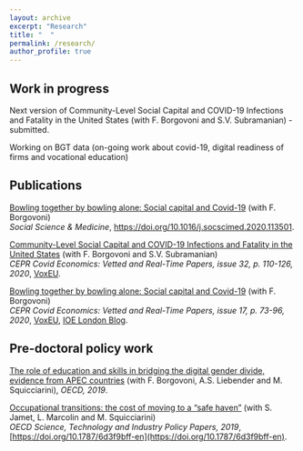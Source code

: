 ```yaml
---
layout: archive
excerpt: "Research"
title: "  "
permalink: /research/
author_profile: true
---
```


## Work in progress

Next version of Community-Level Social Capital and COVID-19 Infections and Fatality in the United States (with F. Borgovoni and S.V. Subramanian) - submitted.

Working on BGT data (on-going work about covid-19, digital readiness of firms and vocational education)

## Publications

[Bowling together by bowling alone: Social capital and Covid-19](https://www.sciencedirect.com/science/article/pii/S0277953620307206?dgcid=rss_sd_all) (with F. Borgovoni)  
*Social Science & Medicine*, https://doi.org/10.1016/j.socscimed.2020.113501.

[Community-Level Social Capital and COVID-19 Infections and Fatality in the United States](https://cepr.org/file/9252/download?token=UvHyo3s6) (with F. Borgovoni and S.V. Subramanian)  
*CEPR Covid Economics: Vetted and Real-Time Papers, issue 32, p. 110-126, 2020*, [VoxEU](https://voxeu.org/article/community-level-social-capital-and-covid-19-infections-and-fatality-us).

[Bowling together by bowling alone: Social capital and Covid-19](https://cepr.org/sites/default/files/news/CovidEconomics17.pdf) (with F. Borgovoni)  
*CEPR Covid Economics: Vetted and Real-Time Papers, issue 17, p. 73-96, 2020*, [VoxEU](https://voxeu.org/article/social-capital-and-social-distancing-us), [IOE London Blog](https://ioelondonblog.wordpress.com/2020/05/18/social-capital-in-the-days-of-covid-19-good-neighbours-keep-their-distance/).

## Pre-doctoral policy work
[The role of education and skills in bridging the digital gender divide, evidence from APEC countries](http://www.oecd.org/sti/education-and-skills-in-bridging-the-digital-gender-divide-evidence-from-apec.pdf) (with F. Borgovoni, A.S. Liebender and M. Squicciarini), *OECD, 2019*. 

[Occupational transitions: the cost of moving to a “safe haven”](https://www.oecd-ilibrary.org/docserver/6d3f9bff-en.pdf?expires=1571586413&id=id&accname=guest&checksum=421C4BF31745F1896B0D5DD9B0574ECA) (with S. Jamet, L. Marcolin and M. Squicciarini)  
*OECD Science, Technology and Industry Policy Papers, 2019*, [https://doi.org/10.1787/6d3f9bff-en](https://doi.org/10.1787/6d3f9bff-en).
